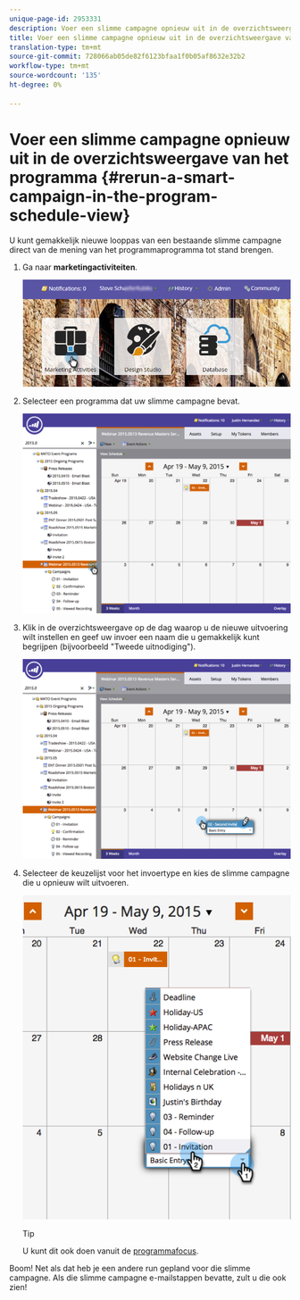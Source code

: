```yaml
---
unique-page-id: 2953331
description: Voer een slimme campagne opnieuw uit in de overzichtsweergave van het programma - Marketo Docs - Productdocumentatie
title: Voer een slimme campagne opnieuw uit in de overzichtsweergave van het programma
translation-type: tm+mt
source-git-commit: 728066ab05de82f6123bfaa1f0b05af8632e32b2
workflow-type: tm+mt
source-wordcount: '135'
ht-degree: 0%

---
```



# Voer een slimme campagne opnieuw uit in de overzichtsweergave van het programma {#rerun-a-smart-campaign-in-the-program-schedule-view}

U kunt gemakkelijk nieuwe looppas van een bestaande slimme campagne direct van de mening van het programmaprogramma tot stand brengen.

1. Ga naar **marketingactiviteiten**.

   ![](assets/login-marketing-activities-3.png)

1. Selecteer een programma dat uw slimme campagne bevat.

   ![](assets/image2015-4-16-14-3a40-3a11.png)

1. Klik in de overzichtsweergave op de dag waarop u de nieuwe uitvoering wilt instellen en geef uw invoer een naam die u gemakkelijk kunt begrijpen (bijvoorbeeld &quot;Tweede uitnodiging&quot;).

   ![](assets/image2015-4-16-14-3a42-3a0.png)

1. Selecteer de keuzelijst voor het invoertype en kies de slimme campagne die u opnieuw wilt uitvoeren.

   ![](assets/image2015-4-16-15-3a26-3a33.png)

   >[!TIP]
   >
   >U kunt dit ook doen vanuit de [programmafocus](../../../../product-docs/core-marketo-concepts/marketing-calendar/understanding-the-calendar/understand-enable-program-focus.md).

Boom! Net als dat heb je een andere run gepland voor die slimme campagne. Als die slimme campagne e-mailstappen bevatte, zult u die ook zien!